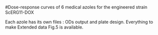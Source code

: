 #Dose-response curves of 6 medical azoles for the engineered strain ScERG11-DOX

Each azole has its own files : ODs output and plate design.
Everything to make Extended data Fig.5 is available.
